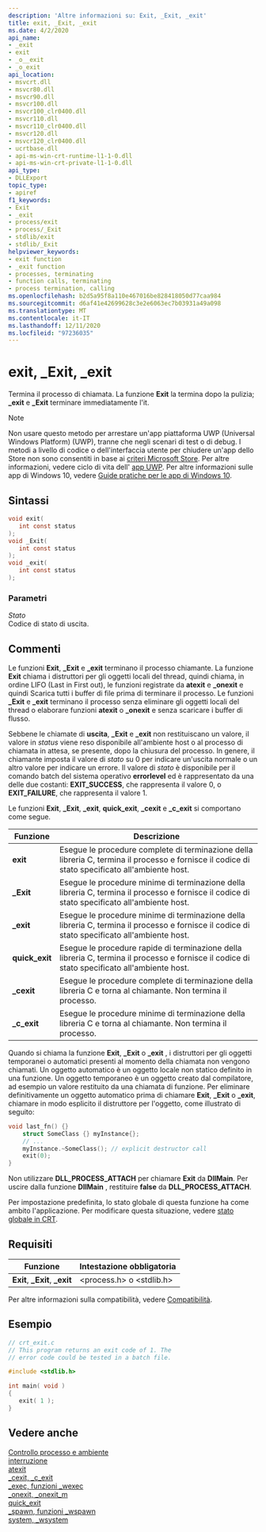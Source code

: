 ```yaml
---
description: 'Altre informazioni su: Exit, _Exit, _exit'
title: exit, _Exit, _exit
ms.date: 4/2/2020
api_name:
- _exit
- exit
- _o__exit
- _o_exit
api_location:
- msvcrt.dll
- msvcr80.dll
- msvcr90.dll
- msvcr100.dll
- msvcr100_clr0400.dll
- msvcr110.dll
- msvcr110_clr0400.dll
- msvcr120.dll
- msvcr120_clr0400.dll
- ucrtbase.dll
- api-ms-win-crt-runtime-l1-1-0.dll
- api-ms-win-crt-private-l1-1-0.dll
api_type:
- DLLExport
topic_type:
- apiref
f1_keywords:
- Exit
- _exit
- process/exit
- process/_Exit
- stdlib/exit
- stdlib/_Exit
helpviewer_keywords:
- exit function
- _exit function
- processes, terminating
- function calls, terminating
- process termination, calling
ms.openlocfilehash: b2d5a95f8a110e467016be828418050d77caa984
ms.sourcegitcommit: d6af41e42699628c3e2e6063ec7b03931a49a098
ms.translationtype: MT
ms.contentlocale: it-IT
ms.lasthandoff: 12/11/2020
ms.locfileid: "97236035"
---
```

# <a name="exit-_exit-_exit"></a>exit, _Exit, _exit

Termina il processo di chiamata. La funzione **Exit** la termina dopo la pulizia; **_exit** e **_Exit** terminare immediatamente l'it.

> [!NOTE]
> Non usare questo metodo per arrestare un'app piattaforma UWP (Universal Windows Platform) (UWP), tranne che negli scenari di test o di debug. I metodi a livello di codice o dell'interfaccia utente per chiudere un'app dello Store non sono consentiti in base ai [criteri Microsoft Store](/legal/windows/agreements/store-policies). Per altre informazioni, vedere ciclo di vita dell' [app UWP](/windows/uwp/launch-resume/app-lifecycle). Per altre informazioni sulle app di Windows 10, vedere [Guide pratiche per le app di Windows 10](https://developer.microsoft.com/windows/apps).

## <a name="syntax"></a>Sintassi

```C
void exit(
   int const status
);
void _Exit(
   int const status
);
void _exit(
   int const status
);
```

### <a name="parameters"></a>Parametri

*Stato*<br/>
Codice di stato di uscita.

## <a name="remarks"></a>Commenti

Le funzioni **Exit**, **_Exit** e **_exit** terminano il processo chiamante. La funzione **Exit** chiama i distruttori per gli oggetti locali del thread, quindi chiama, in ordine LIFO (Last in First out), le funzioni registrate da **atexit** e **_onexit** e quindi Scarica tutti i buffer di file prima di terminare il processo. Le funzioni **_Exit** e **_exit** terminano il processo senza eliminare gli oggetti locali del thread o elaborare funzioni **atexit** o **_onexit** e senza scaricare i buffer di flusso.

Sebbene le chiamate di **uscita**, **_Exit** e **_exit** non restituiscano un valore, il valore in *status* viene reso disponibile all'ambiente host o al processo di chiamata in attesa, se presente, dopo la chiusura del processo. In genere, il chiamante imposta il valore di *stato* su 0 per indicare un'uscita normale o un altro valore per indicare un errore. Il valore di *stato* è disponibile per il comando batch del sistema operativo **errorlevel** ed è rappresentato da una delle due costanti: **EXIT_SUCCESS**, che rappresenta il valore 0, o **EXIT_FAILURE**, che rappresenta il valore 1.

Le funzioni **Exit**, **_Exit**, **_exit**, **quick_exit**, **_cexit** e **_c_exit** si comportano come segue.

|Funzione|Descrizione|
|--------------|-----------------|
|**exit**|Esegue le procedure complete di terminazione della libreria C, termina il processo e fornisce il codice di stato specificato all'ambiente host.|
|**_Exit**|Esegue le procedure minime di terminazione della libreria C, termina il processo e fornisce il codice di stato specificato all'ambiente host.|
|**_exit**|Esegue le procedure minime di terminazione della libreria C, termina il processo e fornisce il codice di stato specificato all'ambiente host.|
|**quick_exit**|Esegue le procedure rapide di terminazione della libreria C, termina il processo e fornisce il codice di stato specificato all'ambiente host.|
|**_cexit**|Esegue le procedure complete di terminazione della libreria C e torna al chiamante. Non termina il processo.|
|**_c_exit**|Esegue le procedure minime di terminazione della libreria C e torna al chiamante. Non termina il processo.|

Quando si chiama la funzione **Exit**,  **_Exit** o **_exit** , i distruttori per gli oggetti temporanei o automatici presenti al momento della chiamata non vengono chiamati. Un oggetto automatico è un oggetto locale non statico definito in una funzione. Un oggetto temporaneo è un oggetto creato dal compilatore, ad esempio un valore restituito da una chiamata di funzione. Per eliminare definitivamente un oggetto automatico prima di chiamare **Exit**, **_Exit** o **_exit**, chiamare in modo esplicito il distruttore per l'oggetto, come illustrato di seguito:

```cpp
void last_fn() {}
    struct SomeClass {} myInstance{};
    // ...
    myInstance.~SomeClass(); // explicit destructor call
    exit(0);
}
```

Non utilizzare **DLL_PROCESS_ATTACH** per chiamare **Exit** da **DllMain**. Per uscire dalla funzione **DllMain** , restituire **false** da **DLL_PROCESS_ATTACH**.

Per impostazione predefinita, lo stato globale di questa funzione ha come ambito l'applicazione. Per modificare questa situazione, vedere [stato globale in CRT](../global-state.md).

## <a name="requirements"></a>Requisiti

|Funzione|Intestazione obbligatoria|
|--------------|---------------------|
|**Exit**, **_Exit**, **_exit**|\<process.h> o \<stdlib.h>|

Per altre informazioni sulla compatibilità, vedere [Compatibilità](../../c-runtime-library/compatibility.md).

## <a name="example"></a>Esempio

```C
// crt_exit.c
// This program returns an exit code of 1. The
// error code could be tested in a batch file.

#include <stdlib.h>

int main( void )
{
   exit( 1 );
}
```

## <a name="see-also"></a>Vedere anche

[Controllo processo e ambiente](../../c-runtime-library/process-and-environment-control.md)<br/>
[interruzione](abort.md)<br/>
[atexit](atexit.md)<br/>
[_cexit, _c_exit](cexit-c-exit.md)<br/>
[_exec, funzioni _wexec](../../c-runtime-library/exec-wexec-functions.md)<br/>
[_onexit, _onexit_m](onexit-onexit-m.md)<br/>
[quick_exit](quick-exit1.md)<br/>
[_spawn, funzioni _wspawn](../../c-runtime-library/spawn-wspawn-functions.md)<br/>
[system, _wsystem](system-wsystem.md)<br/>
